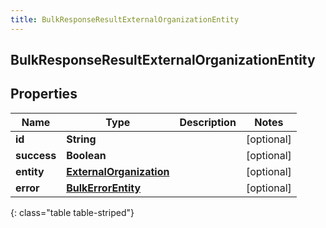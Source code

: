 ```yaml
---
title: BulkResponseResultExternalOrganizationEntity
---
```


## BulkResponseResultExternalOrganizationEntity

## Properties

| Name        | Type                                                                     | Description | Notes      |
| ----------- | ------------------------------------------------------------------------ | ----------- | ---------- |
| **id**      | <!----><!---->**String**<!---->                                          |             | [optional] |
| **success** | <!----><!---->**Boolean**<!---->                                         |             | [optional] |
| **entity**  | <!----><!---->[**ExternalOrganization**](ExternalOrganization.md)<!----> |             | [optional] |
| **error**   | <!----><!---->[**BulkErrorEntity**](BulkErrorEntity.md)<!---->           |             | [optional] |

{: class="table table-striped"}
